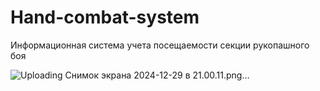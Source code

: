 # Hand-combat-system
Информационная система учета посещаемости секции рукопашного боя



![Uploading Снимок экрана 2024-12-29 в 21.00.11.png…]()
